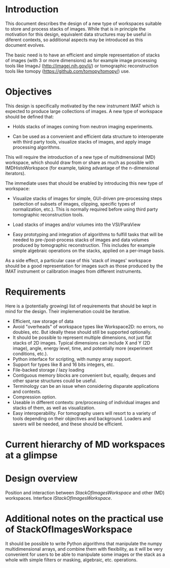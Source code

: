 
Introduction
============

This document describes the design of a new type of workspaces
suitable to store and process stacks of images. While that is in
principle the motivation for this design, equivalent data structures
may be useful in diferent contexts, so additional aspects may be
introduced as this document evolves.

The basic need is to have an efficient and simple representation of
stacks of images (with 3 or more dimensions) as for example image
processing tools like ImageJ (http://imagej.nih.gov/ij/) or
tomographic reconstruction tools like tomopy
(https://github.com/tomopy/tomopy/) use.

Objectives
==========

This design is specifically motivated by the new instrument IMAT which
is expected to produce large collections of images. A new type of
workspace should be defined that:

* Holds stacks of images coming from neutron imaging experiments.

* Can be used as a convenient and efficient data structure to
  interoperate with third party tools, visualize stacks of images, and
  apply image processing algorithms.

This will require the introduction of a new type of multidmensional
(MD) workspace, which should draw from or share as much as possible
with IMDHistoWorkspace (for example, taking advantage of the
n-dimensional iterators).

The immediate uses that should be enabled by introducing this new type
of workspace:

* Visualize stacks of images for simple, GUI-driven pre-processing
  steps (selection of subsets of images, clipping, specific types of
  normalization, etc.). This is normally required before using third
  party tomographic reconstruction tools.

* Load stacks of images and/or volumes into the VSI/ParaView

* Easy prototyping and integration of algorithms to fulfill tasks that
  will be needed to pre-/post-process stacks of images and data
  volumes produced by tomographic reconstruction. This includes for
  example simple algebraic operations on the stacks, applied on a
  per-image basis.

As a side effect, a particular case of this 'stack of images'
workspace should be a good representation for images such as those
produced by the IMAT instrument or calibration images from different
instruments.

Requirements
============

Here is a (potentially growing) list of requirements that should be
kept in mind for the design. Their implemenation could be iterative.

* Efficient, raw storage of data
* Avoid "overheads" of workspace types like Workspace2D: no errors, no
  doubles, etc. But ideally these should still be supported
  optionally.
* It should be possible to represent multiple dimensions, not just
  flat stacks of 2D images.  Typical dimensions can include X and Y
  (2D image), angle, energy level, time, and potentially more
  (experiment conditions, etc.).
* Python interface for scripting, with numpy array support. 
* Support for types like 8 and 16 bits integers, etc.
* File-backed storage / lazy loading
* Contiguous memory blocks are convenient but, equally, deques and
  other sparse structures could be useful.
* Terminology can be an issue when considering disparate applications
  and contexts.
* Compression option.
* Useable in different contexts: pre/processing of individual images
  and stacks of them, as well as visualization.
* Easy interoperability. For tomography users will resort to a variety
  of tools depending on their objectives and background. Loaders and
  savers will be needed, and these should be efficient.

Current hierarchy of MD workspaces at a glimpse
===============================================


Design overview
===============

Position and interaction between *StackOfImagesWorkspace* and other
(MD) workspaces. Interface *IStackOfImagesWorkspace*.


Additional notes on the practical use of StackOfImagesWorkspace
===============================================================

It should be possible to write Python algorithms that manipulate the
numpy multidimensional arrays, and combine them with flexibility, as
it will be very convenient for users to be able to manipulate some
images or the stack as a whole with simple filters or masking,
algebraic, etc. operations.
